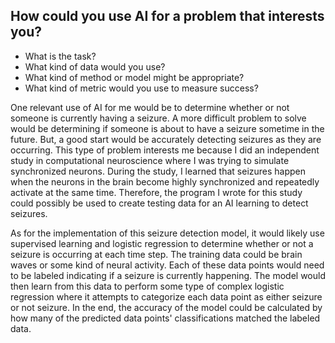 ## How could you use AI for a problem that interests you? 

- What is the task?
- What kind of data would you use?
- What kind of method or model might be appropriate?
- What kind of metric would you use to measure success?

One relevant use of AI for me would be to determine whether or not someone is currently having a seizure. A more difficult problem to solve would be determining if someone is about to have a seizure sometime in the future. But, a good start would be accurately detecting seizures as they are occurring. This type of problem interests me because I did an independent study in computational neuroscience where I was trying to simulate synchronized neurons. During the study, I learned that seizures happen when the neurons in the brain become highly synchronized and repeatedly activate at the same time. Therefore, the program I wrote for this study could possibly be used to create testing data for an AI learning to detect seizures.

As for the implementation of this seizure detection model, it would likely use supervised learning and logistic regression to determine whether or not a seizure is occurring at each time step. The training data could be brain waves or some kind of neural activity. Each of these data points would need to be labeled indicating if a seizure is currently happening. The model would then learn from this data to perform some type of complex logistic regression where it attempts to categorize each data point as either seizure or not seizure. In the end, the accuracy of the model could be calculated by how many of the predicted data points' classifications matched the labeled data. 